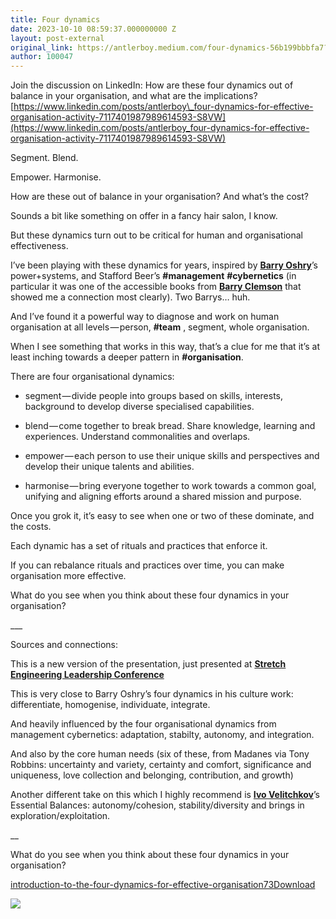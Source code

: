 ```yaml
---
title: Four dynamics
date: 2023-10-10 08:59:37.000000000 Z
layout: post-external
original_link: https://antlerboy.medium.com/four-dynamics-56b199bbbfa7?source=rss-97852f5a56ae------2
author: 100047
---
```


Join the discussion on LinkedIn: How are these four dynamics out of balance in your organisation, and what are the implications? [https://www.linkedin.com/posts/antlerboy\_four-dynamics-for-effective-organisation-activity-7117401987989614593-S8VW](https://www.linkedin.com/posts/antlerboy_four-dynamics-for-effective-organisation-activity-7117401987989614593-S8VW)

Segment. Blend.

Empower. Harmonise.

How are these out of balance in your organisation? And what’s the cost?

Sounds a bit like something on offer in a fancy hair salon, I know.

But these dynamics turn out to be critical for human and organisational effectiveness.

I’ve been playing with these dynamics for years, inspired by [**Barry Oshry**](https://www.linkedin.com/feed/)’s power+systems, and Stafford Beer’s **#management**  **#cybernetics** (in particular it was one of the accessible books from [**Barry Clemson**](https://www.linkedin.com/feed/) that showed me a connection most clearly). Two Barrys… huh.

And I’ve found it a powerful way to diagnose and work on human organisation at all levels — person, **#team** , segment, whole organisation.

When I see something that works in this way, that’s a clue for me that it’s at least inching towards a deeper pattern in **#organisation**.

There are four organisational dynamics:

- segment — divide people into groups based on skills, interests, background to develop diverse specialised capabilities.

- blend — come together to break bread. Share knowledge, learning and experiences. Understand commonalities and overlaps.

- empower — each person to use their unique skills and perspectives and develop their unique talents and abilities.

- harmonise — bring everyone together to work towards a common goal, unifying and aligning efforts around a shared mission and purpose.

Once you grok it, it’s easy to see when one or two of these dominate, and the costs.

Each dynamic has a set of rituals and practices that enforce it.

If you can rebalance rituals and practices over time, you can make organisation more effective.

What do you see when you think about these four dynamics in your organisation?

\_\_\_

Sources and connections:

This is a new version of the presentation, just presented at [**Stretch Engineering Leadership Conference**](https://www.linkedin.com/feed/)

This is very close to Barry Oshry’s four dynamics in his culture work: differentiate, homogenise, individuate, integrate.

And heavily influenced by the four organisational dynamics from management cybernetics: adaptation, stabilty, autonomy, and integration.

And also by the core human needs (six of these, from Madanes via Tony Robbins: uncertainty and variety, certainty and comfort, significance and uniqueness, love collection and belonging, contribution, and growth)

Another different take on this which I highly recommend is [**Ivo Velitchkov**](https://www.linkedin.com/feed/)’s Essential Balances: autonomy/cohesion, stability/diversity and brings in exploration/exploitation.

\_\_

What do you see when you think about these four dynamics in your organisation?

[introduction-to-the-four-dynamics-for-effective-organisation73Download](https://chosenpath.files.wordpress.com/2023/10/introduction-to-the-four-dynamics-for-effective-organisation73.pdf)

 ![](https://medium.com/_/stat?event=post.clientViewed&referrerSource=full_rss&postId=56b199bbbfa7)